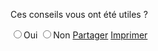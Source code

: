<form
    data-controller="switch feedback plausible"
    data-feedback-endpoint-value="http://0.0.0.0:5500/feedback"
    data-switch-delay-value="500"
    data-action="
        feedback#send
        feedback:sent->switch#switch
        switch:switched->feedback#focusIfVisible
    "
    data-switch-sources-param="feedback"
    data-switch-destinations-param="thankyou partager"
>
    <div
        data-action="pageChanged@document->switch#switch"
        data-switch-sources-param="feedback thankyou partager"
        data-switch-destinations-param="controls"
        data-switch-screen="controls"
    >
        <p>Ces conseils vous ont été utiles ?</p>
        <div class="feedback-controls">
            <label class="button button-outline button-feedback button-feedback-positif"
                ><input
                    type="radio"
                    name="kind"
                    value="positif"
                    data-action="switch#switch feedback#setPositiveFeedback plausible#record"
                    data-plausible-event-name-param="Avis positif"
                    data-switch-sources-param="controls"
                    data-switch-destinations-param="feedback"
                />Oui</label
            >
            <label class="button button-outline button-feedback button-feedback-negatif"
                ><input
                    type="radio"
                    name="kind"
                    value="negatif"
                    data-action="switch#switch feedback#setNegativeFeedback plausible#record"
                    data-plausible-event-name-param="Avis negatif"
                    data-switch-sources-param="controls"
                    data-switch-destinations-param="feedback"
                />Non</label
            >
            <a
                class="button button-outline button-partager button-feedback-partager"
                href=""
                role="button"
                data-action="switch#switch plausible#record"
                data-plausible-event-name-param="Menu Partager"
                data-switch-sources-param="controls"
                data-switch-destinations-param="partager"
                >Partager</a
            >
            <a
                class="button button-outline button-imprimer button-feedback-imprimer js-impression"
                href=""
                role="button"
                >Imprimer</a
            >
        </div>
    </div>
    <div class="feedback-form" hidden data-switch-screen="feedback">
        <fieldset>
            <p role="status">Merci pour votre retour.</p>
            <label for="message_conseils"
                >Pouvez-vous nous en dire plus, afin que nous puissions améliorer ces
                conseils ?</label
            >
            <textarea
                id="message_conseils"
                name="message"
                rows="9"
                cols="20"
                required
                data-feedback-target="textarea"
            ></textarea>
        </fieldset>
        <div class="form-controls">
            <input type="submit" class="button" value="Envoyer mes remarques" />
        </div>
        <p class="feedback-email">
            ou écrivez-nous à :
            <a href="mailto:contact@mesconseilscovid.fr">contact@mesconseilscovid.fr</a>
        </p>
    </div>
    <div hidden data-switch-screen="thankyou">
        <p role="status">
            Merci beaucoup pour votre message qui nous aidera à améliorer les conseils.
        </p>
    </div>
    <div class="feedback-partager" hidden data-switch-screen="partager">
        <p role="status">
            Faites connaître Mes Conseils Covid en partageant ce lien (votre situation
            personnelle ne sera pas transmise) :
        </p>
        <ul>
            <li>
                <a
                    href="https://wa.me/?text=Mes%20Conseils%20Covid%20%3A%20Des%20conseils%20personnels%20pour%20agir%20contre%20le%20virus%20%E2%80%94%20https%3A%2F%2Fmesconseilscovid.sante.gouv.fr%2F"
                    class="button button-outline button-feedback-social-whatsapp"
                    target="_blank"
                    rel="noopener noreferrer"
                    data-action="plausible#record"
                    data-plausible-event-name-param="Partager avec…"
                    data-plausible-props-param='{"service": "whatsapp"}'
                    >sur WhatsApp</a
                >
            </li>
            <li>
                <a
                    href="fb-messenger://share/?link=https%3A%2F%2Fmesconseilscovid.sante.gouv.fr%2F&app_id=199122945319221"
                    class="button button-outline button-feedback-social-messenger"
                    target="_blank"
                    rel="noopener noreferrer"
                    data-action="plausible#record"
                    data-plausible-event-name-param="Partager avec…"
                    data-plausible-props-param='{"service": "messenger"}'
                    >sur Messenger</a
                >
            </li>
            <li hidden data-controller="share">
                <a
                    href="javascript:;"
                    class="button button-outline button-feedback-partager"
                    data-action="plausible#record share#open"
                    data-plausible-event-name-param="Partager avec…"
                    data-plausible-props-param='{"service": "autres"}'
                    >autres moyens</a
                >
            </li>
        </ul>
    </div>
</form>
